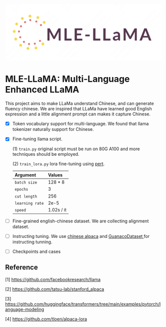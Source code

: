 <p align="center">
     <img src="figures/logo.png" alt="logo" width = "550">
     <br/>
</p> 

# MLE-LLaMA: Multi-Language Enhanced LLaMA

This project aims to make LLaMa understand Chinese, and can generate fluency chinese. We are inspired that LLaMa have learned good English expression and a little alignment prompt can makes it capture Chinese. 

- [X] Token vocabulary support for multi-language. We found that llama tokenizer naturally support for Chinese. 
- [X] Fine-tuning llama script.  

  (1) ```train.py``` original script must be run on 80G A100 and more techniques should be employed. 
  
  (2) ```train_lora.py``` lora fine-tuning using [pert](https://github.com/huggingface/peft). 
  
  | Argument | Values |
  |------|------|
  | `batch size` | 128 * 8 |
   | `epochs` | 3 |
   | `cut length` | 256 |
   | `learning rate` | 2e-5 |
   | `speed` | 1.02s / it |
  
  
- [ ] Fine-grained english-chinese dataset. We are collecting alignment dataset.
- [ ] Instructing tuning. We use [chinese alpaca](https://github.com/carbonz0/alpaca-chinese-dataset) and [GuanacoDataset
](https://huggingface.co/datasets/JosephusCheung/GuanacoDataset) for instructing tunning. 
- [ ] Checkpoints and cases


## Reference 
[1] https://github.com/facebookresearch/llama 

[2] https://github.com/tatsu-lab/stanford_alpaca 

[3] https://github.com/huggingface/transformers/tree/main/examples/pytorch/language-modeling

[4] https://github.com/tloen/alpaca-lora
